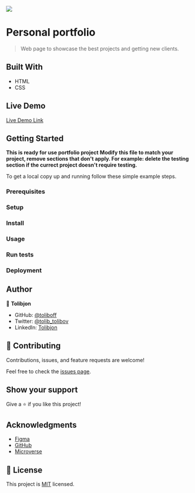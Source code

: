 ![](https://img.shields.io/badge/Microverse-blueviolet)

# Personal portfolio

> Web page to showcase the best projects and getting new clients. 


## Built With

- HTML
- CSS

## Live Demo

[Live Demo Link](https://livedemo.com)

## Getting Started

**This is ready for use portfolio project**
**Modify this file to match your project, remove sections that don't apply. For example: delete the testing section if the currect project doesn't require testing.**


To get a local copy up and running follow these simple example steps.

### Prerequisites
    
### Setup

### Install

### Usage

### Run tests

### Deployment




## Author

👤 **Tolibjon**

- GitHub: [@toliboff](https://https://github.com/toliboff)
- Twitter: [@tolib_tolibov](https://twitter.com/tolib_tolibov)
- LinkedIn: [Tolibjon](https://linkedin.com/in/tolibjon-tolibov)

## 🤝 Contributing

Contributions, issues, and feature requests are welcome!

Feel free to check the [issues page](../../issues/).

## Show your support

Give a ⭐️ if you like this project!

## Acknowledgments
* [Figma](https://figma.org)
* [GitHub](https://www.github.com)
* [Microverse](https://microverse.org)


## 📝 License

This project is [MIT](./MIT.md) licensed.
